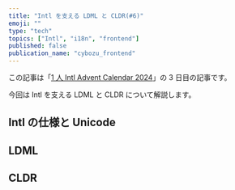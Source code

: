 ```yaml
---
title: "Intl を支える LDML と CLDR(#6)"
emoji: ""
type: "tech"
topics: ["Intl", "i18n", "frontend"]
published: false
publication_name: "cybozu_frontend"
---
```


この記事は「[1 人 Intl Advent Calendar 2024](https://adventar.org/calendars/10555)」の 3 日目の記事です。

今回は Intl を支える LDML と CLDR について解説します。

## Intl の仕様と Unicode

## LDML

## CLDR
